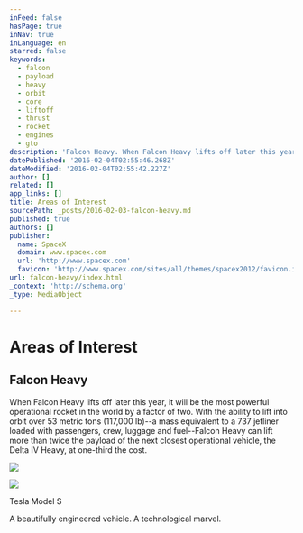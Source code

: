 ```yaml
---
inFeed: false
hasPage: true
inNav: true
inLanguage: en
starred: false
keywords:
  - falcon
  - payload
  - heavy
  - orbit
  - core
  - liftoff
  - thrust
  - rocket
  - engines
  - gto
description: 'Falcon Heavy. When Falcon Heavy lifts off later this year, it will be the most powerful operational rocket in the world by a factor of two. With the ability to lift into orbit over 53 metric tons (117,000 lb)--a mass equivalent to a 737 jetliner loaded with passengers, crew, luggage and fuel--Falcon Heavy can lift more than twice the payload of the next closest operational vehicle, the Delta IV Heavy, at one-third the cost.'
datePublished: '2016-02-04T02:55:46.268Z'
dateModified: '2016-02-04T02:55:42.227Z'
author: []
related: []
app_links: []
title: Areas of Interest
sourcePath: _posts/2016-02-03-falcon-heavy.md
published: true
authors: []
publisher:
  name: SpaceX
  domain: www.spacex.com
  url: 'http://www.spacex.com'
  favicon: 'http://www.spacex.com/sites/all/themes/spacex2012/favicon.ico'
url: falcon-heavy/index.html
_context: 'http://schema.org'
_type: MediaObject

---
```

# Areas of Interest

<article style=""><h1>Falcon Heavy</h1><p>When Falcon Heavy lifts off later this year, it will be the most powerful operational rocket in the world by a factor of two. With the ability to lift into orbit over 53 metric tons (117,000 lb)--a mass equivalent to a 737 jetliner loaded with passengers, crew, luggage and fuel--Falcon Heavy can lift more than twice the payload of the next closest operational vehicle, the Delta IV Heavy, at one-third the cost.</p><img src="https://s3-us-west-2.amazonaws.com/the-grid-img/p/34ba55fee5260504b30030738df5ab74bc5bd775.jpg" /></article>

![](https://s3-us-west-2.amazonaws.com/the-grid-img/p/e7dca52fcab15923fae4759e72c26a40b17af10e.jpg)

Tesla Model S

A beautifully engineered vehicle. A technological marvel.